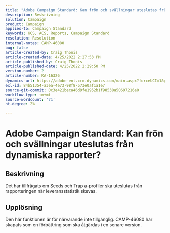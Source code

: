 ```yaml
---
title: "Adobe Campaign Standard: Kan frön och svällningar uteslutas från dynamiska rapporter?"
description: Beskrivning
solution: Campaign
product: Campaign
applies-to: Campaign Standard
keywords: KCS, ACS, Reports, Campaign Standard
resolution: Resolution
internal-notes: CAMP-46080
bug: false
article-created-by: Craig Thonis
article-created-date: 4/25/2022 2:27:53 PM
article-published-by: Craig Thonis
article-published-date: 4/25/2022 2:29:50 PM
version-number: 2
article-number: KA-16326
dynamics-url: https://adobe-ent.crm.dynamics.com/main.aspx?forceUCI=1&pagetype=entityrecord&etn=knowledgearticle&id=1a050fe1-a3c4-ec11-a7b6-0022480a1ec2
exl-id: 84b51354-a3ea-4e73-98f8-573e0af1a1e7
source-git-commit: 0c3e421beca46d9fe1952b1f98538a50697216a0
workflow-type: tm+mt
source-wordcount: '71'
ht-degree: 2%

---
```


# Adobe Campaign Standard: Kan frön och svällningar uteslutas från dynamiska rapporter?

## Beskrivning


Det har tillfrågats om Seeds och Trap a-profiler ska uteslutas från rapporteringen när leveransstatistik skevas.


## Upplösning


Den här funktionen är för närvarande inte tillgänglig. CAMP-46080 har skapats som en förbättring som ska åtgärdas i en senare version.
